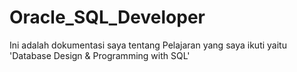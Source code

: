 # Oracle_SQL_Developer
Ini adalah dokumentasi saya tentang Pelajaran yang saya ikuti yaitu 'Database Design &amp; Programming with SQL'
